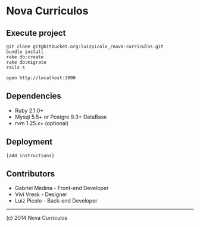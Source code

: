 # Nova Curriculos

## Execute project

    git clone git@bitbucket.org:luizpicolo_/nova-curriculos.git
    bundle install
    rake db:create
    rake db:migrate
    rails s

    open http://localhost:3000

## Dependencies

- Ruby 2.1.0+
- Mysql 5.5+ or Postgre 9.3+ DataBase
- rvm 1.25.x+ (optional)


## Deployment

    [add instructions]

## Contributors

- Gabriel Medina - Front-end Developer
- Vivi Vresk - Designer
- Luiz Picolo - Back-end Developer

---

(c) 2014 Nova Curriculos
